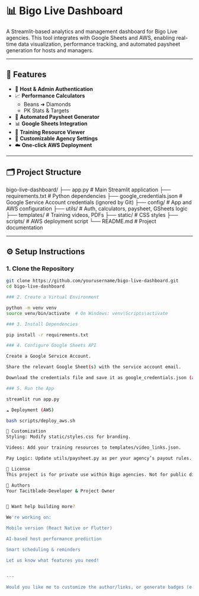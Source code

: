 # 📊 Bigo Live Dashboard

A Streamlit-based analytics and management dashboard for Bigo Live agencies. This tool integrates with Google Sheets and AWS, enabling real-time data visualization, performance tracking, and automated paysheet generation for hosts and managers.

---

## 🚀 Features

- 🔐 **Host & Admin Authentication**
- 📈 **Performance Calculators**
  - Beans ➜ Diamonds
  - PK Stats & Targets
- 📝 **Automated Paysheet Generator**
- 📊 **Google Sheets Integration**
- 🎥 **Training Resource Viewer**
- 🧾 **Customizable Agency Settings**
- ☁️ **One-click AWS Deployment**

---

## 🗂 Project Structure

bigo-live-dashboard/
├── app.py # Main Streamlit application
├── requirements.txt # Python dependencies
├── google_credentials.json # Google Service Account credentials (ignored by Git)
├── config/ # App and AWS configuration
├── utils/ # Auth, calculators, paysheet, GSheets logic
├── templates/ # Training videos, PDFs
├── static/ # CSS styles
├── scripts/ # AWS deployment script
└── README.md # Project documentation


---

## ⚙️ Setup Instructions

### 1. Clone the Repository

```bash
git clone https://github.com/yourusername/bigo-live-dashboard.git
cd bigo-live-dashboard

### 2. Create a Virtual Environment

python -m venv venv
source venv/bin/activate  # On Windows: venv\Scripts\activate

### 3. Install Dependencies

pip install -r requirements.txt

### 4. Configure Google Sheets API

Create a Google Service Account.

Share the relevant Google Sheet(s) with the service account email.

Download the credentials file and save it as google_credentials.json (already ignored by Git).

### 5. Run the App

streamlit run app.py

☁️ Deployment (AWS)

bash scripts/deploy_aws.sh

📘 Customization
Styling: Modify static/styles.css for branding.

Videos: Add your training resources to templates/video_links.json.

Pay Logic: Update utils/paysheet.py as per your agency’s payout rules.

📄 License
This project is for private use within Bigo agencies. Not for public distribution without permission.

👤 Authors
Your Tacitblade-Developer & Project Owner


🧠 Want help building more?

We're working on:

Mobile version (React Native or Flutter)

AI-based host performance prediction

Smart scheduling & reminders

Let us know what features you need!


---

Would you like me to customize the author/links, or generate badges (e.g., Python version, license, etc.)?


